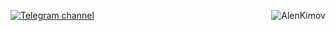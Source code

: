 <p><img align="right" src="https://github-readme-stats.vercel.app/api/top-langs?username=AlenKimov&show_icons=true&theme=dark&locale=en&layout=compact" alt="AlenKimov" /></p>

[![Telegram channel](https://img.shields.io/endpoint?url=https://runkit.io/damiankrawczyk/telegram-badge/branches/master?url=https://t.me/cum_insider)](https://t.me/cum_insider)
